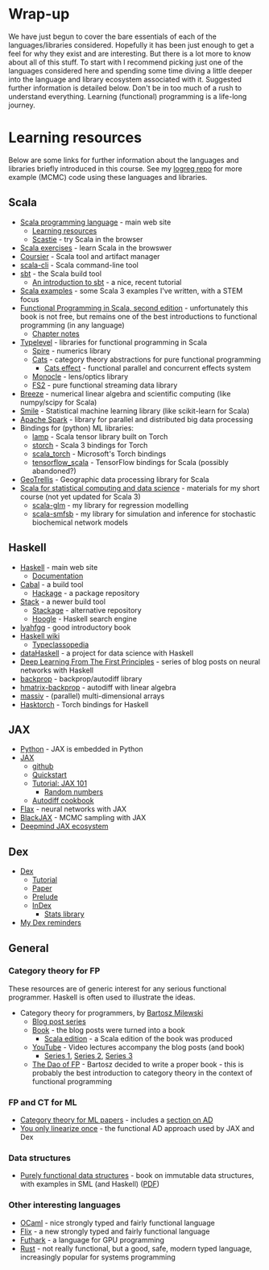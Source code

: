 # Wrap-up

We have just begun to cover the bare essentials of each of the languages/libraries considered. Hopefully it has been just enough to get a feel for why they exist and are interesting. But there is a lot more to know about all of this stuff. To start with I recommend picking just one of the languages considered here and spending some time diving a little deeper into the language and library ecosystem associated with it. Suggested further information is detailed below. Don't be in too much of a rush to understand everything. Learning (functional) programming is a life-long journey.


# Learning resources

Below are some links for further information about the languages and libraries briefly introduced in this course. See my [logreg repo](https://github.com/darrenjw/logreg) for more example (MCMC) code using these languages and libraries.

## Scala

* [Scala programming language](https://www.scala-lang.org/) - main web site
    * [Learning resources](https://docs.scala-lang.org/)
	* [Scastie](https://scastie.scala-lang.org/) - try Scala in the browser
* [Scala exercises](https://www.scala-exercises.org/) - learn Scala in the browswer
* [Coursier](https://get-coursier.io/) - Scala tool and artifact manager
* [scala-cli](https://scala-cli.virtuslab.org/) - Scala command-line tool
* [sbt](https://www.scala-sbt.org/) - the Scala build tool
    * [An introduction to sbt](https://blog.rockthejvm.com/sbt-tutorial/) - a nice, recent tutorial
* [Scala examples](https://github.com/darrenjw/code-examples/blob/main/Scala/Readme.md) - some Scala 3 examples I've written, with a STEM focus
* [Functional Programming in Scala, second edition](https://www.manning.com/books/functional-programming-in-scala-second-edition) - unfortunately this book is not free, but remains one of the best introductions to functional programming (in any language)
    * [Chapter notes](https://github.com/fpinscala/fpinscala)
* [Typelevel](https://typelevel.org/) - libraries for functional programming in Scala
    * [Spire](https://typelevel.org/spire/) - numerics library
	* [Cats](https://typelevel.org/cats/) - category theory abstractions for pure functional programming
	    * [Cats effect](https://typelevel.org/cats-effect/) - functional parallel and concurrent effects system
	* [Monocle](https://www.optics.dev/Monocle/) - lens/optics library
	* [FS2](https://fs2.io/) - pure functional streaming data library
* [Breeze](https://github.com/scalanlp/breeze/) - numerical linear algebra and scientific computing (like numpy/scipy for Scala)
* [Smile](https://haifengl.github.io/) - Statistical machine learning library (like scikit-learn for Scala)
* [Apache Spark](https://spark.apache.org/) - library for parallel and distributed big data processing
* Bindings for (python) ML libraries:
	* [lamp](https://pityka.github.io/lamp/) - Scala tensor library built on Torch
	* [storch](https://storch.dev/) - Scala 3 bindings for Torch
	* [scala_torch](https://github.com/microsoft/scala_torch) - Microsoft's Torch bindings
	* [tensorflow_scala](http://platanios.org/tensorflow_scala/) - TensorFlow bindings for Scala (possibly abandoned?)
* [GeoTrellis](https://geotrellis.io/) - Geographic data processing library for Scala
* [Scala for statistical computing and data science](https://github.com/darrenjw/scala-course/blob/master/StartHere.md) - materials for my short course (not yet updated for Scala 3)
    * [scala-glm](https://github.com/darrenjw/scala-glm) - my library for regression modelling
	* [scala-smfsb](https://github.com/darrenjw/scala-smfsb) - my library for simulation and inference for stochastic biochemical network models

## Haskell

* [Haskell](https://www.haskell.org/) - main web site
    * [Documentation](https://www.haskell.org/documentation/)
* [Cabal](https://www.haskell.org/cabal/) - a build tool
    * [Hackage](https://hackage.haskell.org/) - a package repository
* [Stack](https://docs.haskellstack.org/en/stable/) - a newer build tool
    * [Stackage](https://www.stackage.org/) - alternative repository
    * [Hoogle](https://hoogle.haskell.org/) - Haskell search engine
* [lyahfgg](http://learnyouahaskell.com/) - good introductory book
* [Haskell wiki](https://wiki.haskell.org/Haskell)
    * [Typeclassopedia](https://wiki.haskell.org/Typeclassopedia)
* [dataHaskell](https://www.datahaskell.org/) - a project for data science with Haskell
* [Deep Learning From The First Principles](https://penkovsky.com/neural-networks/) - series of blog posts on neural networks with Haskell
* [backprop](https://backprop.jle.im/) - backprop/autodiff library
* [hmatrix-backprop](https://hackage.haskell.org/package/hmatrix-backprop) - autodiff with linear algebra
* [massiv](https://hackage.haskell.org/package/massiv) - (parallel) multi-dimensional arrays
* [Hasktorch](http://hasktorch.org/) - Torch bindings for Haskell


## JAX

* [Python](https://www.python.org/) - JAX is embedded in Python
* [JAX](https://jax.readthedocs.io/en/latest/)
    * [github](https://github.com/google/jax)
	* [Quickstart](https://jax.readthedocs.io/en/latest/notebooks/quickstart.html)
	* [Tutorial: JAX 101](https://jax.readthedocs.io/en/latest/jax-101/)
	    * [Random numbers](https://jax.readthedocs.io/en/latest/jax-101/05-random-numbers.html)
	* [Autodiff cookbook](https://jax.readthedocs.io/en/latest/notebooks/autodiff_cookbook.html)
* [Flax](https://flax.readthedocs.io/en/latest/guides/flax_basics.html) - neural networks with JAX
* [BlackJAX](https://blackjax-devs.github.io/blackjax/) - MCMC sampling with JAX
* [Deepmind JAX ecosystem](https://www.deepmind.com/blog/using-jax-to-accelerate-our-research)

## Dex

* [Dex](https://github.com/google-research/dex-lang)
    * [Tutorial](https://google-research.github.io/dex-lang/examples/tutorial.html)
	* [Paper](https://arxiv.org/abs/2104.05372)
	* [Prelude](https://google-research.github.io/dex-lang/prelude.html)
	* [InDex](https://google-research.github.io/dex-lang/index.html)
	    * [Stats library](https://google-research.github.io/dex-lang/lib/stats.html)
* [My Dex reminders](https://github.com/darrenjw/djwhacks/blob/master/dex/Reminders.md)


## General

### Category theory for FP

These resources are of generic interest for any serious functional programmer. Haskell is often used to illustrate the ideas.

* Category theory for programmers, by [Bartosz Milewski](https://bartoszmilewski.com/)
    * [Blog post series](https://bartoszmilewski.com/2014/10/28/category-theory-for-programmers-the-preface/)
    * [Book](https://github.com/hmemcpy/milewski-ctfp-pdf/) - the blog posts were turned into a book
	    * [Scala edition](https://github.com/hmemcpy/milewski-ctfp-pdf/releases/tag/v1.3.0) - a Scala edition of the book was produced
    * [YouTube](https://www.youtube.com/channel/UC8BtBl8PNgd3vWKtm2yJ7aA) - Video lectures accompany the blog posts (and book)
	    * [Series 1](https://www.youtube.com/playlist?list=PLbgaMIhjbmEnaH_LTkxLI7FMa2HsnawM_), [Series 2](https://www.youtube.com/playlist?list=PLbgaMIhjbmElia1eCEZNvsVscFef9m0dm), [Series 3](https://www.youtube.com/playlist?list=PLbgaMIhjbmEn64WVX4B08B4h2rOtueWIL)
    * [The Dao of FP](https://github.com/BartoszMilewski/Publications/raw/master/TheDaoOfFP/DaoFP.pdf) - Bartosz decided to write a proper book - this is probably the best introduction to category theory in the context of functional programming

### FP and CT for ML

* [Category theory for ML papers](https://github.com/bgavran/Category_Theory_Machine_Learning) - includes a [section on AD](https://github.com/bgavran/Category_Theory_Machine_Learning#differentiable-programming--automatic-differentiation)
* [You only linearize once](https://arxiv.org/abs/2204.10923) - the functional AD approach used by JAX and Dex

### Data structures
	
* [Purely functional data structures](https://books.google.co.uk/books?id=IV8hAwAAQBAJ) - book on immutable data structures, with examples in SML (and Haskell) ([PDF](https://doc.lagout.org/programmation/Functional%20Programming/Chris_Okasaki-Purely_Functional_Data_Structures-Cambridge_University_Press%281998%29.pdf))

### Other interesting languages

* [OCaml](https://ocaml.org/) - nice strongly typed and fairly functional language
* [Flix](https://flix.dev/) - a new strongly typed and fairly functional language
* [Futhark](https://futhark-lang.org/) - a language for GPU programming
* [Rust](https://www.rust-lang.org/) - not really functional, but a good, safe, modern typed language, increasingly popular for systems programming

